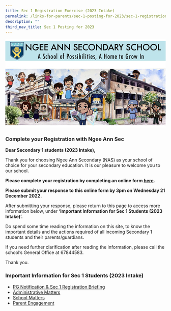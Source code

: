 ```yaml
---
title: Sec 1 Registration Exercise (2023 Intake)
permalink: /links-for-parents/sec-1-posting-for-2023/sec-1-registration-exercise-2023-intake/
description: ""
third_nav_title: Sec 1 Posting for 2023
---
```

![](/images/Sec1RegA.jpg)

### Complete your Registration with Ngee Ann Sec

**Dear Secondary 1 students (2023 Intake),**  

Thank you for choosing Ngee Ann Secondary (NAS) as your school of choice for your secondary education. It is our pleasure to welcome you to our school.

**Please complete your registration by completing an online form [here](https://form.gov.sg/6396b9b5a9cafc00118ec5b0).**

**Please submit your response to this online form by 3pm on Wednesday 21 December 2022.**

After submitting your response, please return to this page to access more information below, under **‘Important Information for Sec 1 Students (2023 Intake)’.**

Do spend some time reading the information on this site, to know the important details and the actions required of all incoming Secondary 1 students and their parents/guardians.

If you need further clarification after reading the information, please call the school’s General Office at 67844583.

Thank you.

### Important Information for Sec 1 Students (2023 Intake)

* [PG Notification & Sec 1 Registration Briefing](/links-for-parents/sec-1-posting-for-2023/pg-notifications-n-sec-1-registration-briefing)
* [Administrative Matters](/links-for-parents/sec-1-posting-for-2023/administrative-matters)
* [School Matters](/links-for-parents/sec-1-posting-for-2023/school-matters)
* [Parent Engagement](/links-for-parents/sec-1-posting-for-2023/parent-engagement)
